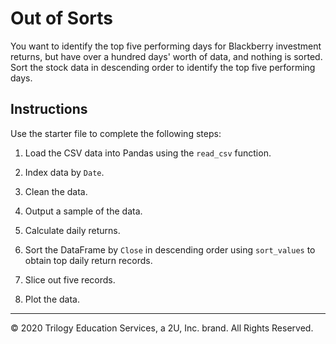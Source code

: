 # Out of Sorts

You want to identify the top five performing days for Blackberry investment returns, but have over a hundred days' worth of data, and nothing is sorted. Sort the stock data in descending order to identify the top five performing days.

## Instructions

Use the starter file to complete the following steps:

1. Load the CSV data into Pandas using the `read_csv` function.

2. Index data by `Date`.

3. Clean the data.

4. Output a sample of the data.

5. Calculate daily returns.

6. Sort the DataFrame by `Close` in descending order using `sort_values` to obtain top daily return records.

7. Slice out five records.

8. Plot the data.

---

© 2020 Trilogy Education Services, a 2U, Inc. brand. All Rights Reserved.
